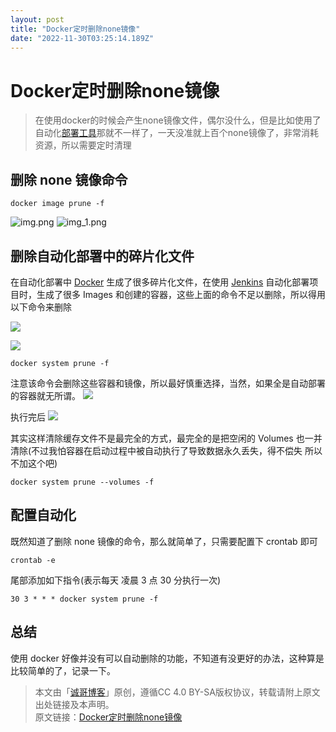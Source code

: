 ```yaml
---
layout: post
title: "Docker定时删除none镜像"
date: "2022-11-30T03:25:14.189Z"
---
```

Docker定时删除none镜像
================

> 在使用docker的时候会产生none镜像文件，偶尔没什么，但是比如使用了自动化[部署](https://chengzz.com/tag/deploy)[工具](https://chengzz.com/tag/tool)那就不一样了，一天没准就上百个none镜像了，非常消耗资源，所以需要定时清理

删除 none 镜像命令
------------

    docker image prune -f
    

![img.png](http://qiniu.chengzz.com/typora_img/202211221456996.png?imageView2/0/q/100%7Cwatermark/1/image/aHR0cHM6Ly9jaGVuZ3p6LmNvbS93YXRlcm1hcmsucG5n/dissolve/65/gravity/SouthEast/dx/10/dy/10) ![img_1.png](http://qiniu.chengzz.com/typora_img/202211221456704.png?imageView2/0/q/100%7Cwatermark/1/image/aHR0cHM6Ly9jaGVuZ3p6LmNvbS93YXRlcm1hcmsucG5n/dissolve/65/gravity/SouthEast/dx/10/dy/10)

删除自动化部署中的碎片化文件
--------------

在自动化部署中 [Docker](https://chengzz.com/tag/docker) 生成了很多碎片化文件，在使用 [Jenkins](https://chengzz.com/tag/jenkins) 自动化部署项目时，生成了很多 Images 和创建的容器，这些上面的命令不足以删除，所以得用以下命令来删除

![](http://qiniu.chengzz.com/typora_img/202211221456757.png?imageView2/0/q/100%7Cwatermark/1/image/aHR0cHM6Ly9jaGVuZ3p6LmNvbS93YXRlcm1hcmsucG5n/dissolve/65/gravity/SouthEast/dx/10/dy/10)

![](http://qiniu.chengzz.com/typora_img/202211221456441.png?imageView2/0/q/100%7Cwatermark/1/image/aHR0cHM6Ly9jaGVuZ3p6LmNvbS93YXRlcm1hcmsucG5n/dissolve/65/gravity/SouthEast/dx/10/dy/10)

    docker system prune -f
    

注意该命令会删除这些容器和镜像，所以最好慎重选择，当然，如果全是自动部署的容器就无所谓。 ![](http://qiniu.chengzz.com/typora_img/202211221456991.png?imageView2/0/q/100%7Cwatermark/1/image/aHR0cHM6Ly9jaGVuZ3p6LmNvbS93YXRlcm1hcmsucG5n/dissolve/65/gravity/SouthEast/dx/10/dy/10)

执行完后 ![](http://qiniu.chengzz.com/typora_img/202211221456903.png?imageView2/0/q/100%7Cwatermark/1/image/aHR0cHM6Ly9jaGVuZ3p6LmNvbS93YXRlcm1hcmsucG5n/dissolve/65/gravity/SouthEast/dx/10/dy/10)

其实这样清除缓存文件不是最完全的方式，最完全的是把空闲的 Volumes 也一并清除(不过我怕容器在启动过程中被自动执行了导致数据永久丢失，得不偿失 所以不加这个吧)

    docker system prune --volumes -f
    

配置自动化
-----

既然知道了删除 none 镜像的命令，那么就简单了，只需要配置下 crontab 即可

    crontab -e
    

尾部添加如下指令(表示每天 凌晨 3 点 30 分执行一次)

    30 3 * * * docker system prune -f
    

总结
--

使用 docker 好像并没有可以自动删除的功能，不知道有没更好的办法，这种算是比较简单的了，记录一下。

> 本文由「[诚哥博客](https://chengzz.com)」原创，遵循CC 4.0 BY-SA版权协议，转载请附上原文出处链接及本声明。  
> 原文链接：[Docker定时删除none镜像](https://chengzz.com/docs/engineer/2021/12/20/330)